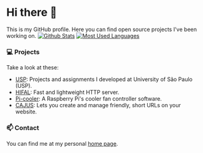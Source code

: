 # Hi there 👋
This is my GitHub profile. Here you can find open source projects I've been working on.
[![Github Stats](https://github-readme-stats.vercel.app/api?username=mcarvalhor&show_icons=true&count_private=true&include_all_commits=true&line_height=27)](https://github.com/anuraghazra/github-readme-stats)
[![Most Used Languages](https://github-readme-stats.vercel.app/api/top-langs/?username=mcarvalhor&langs_count=3)](https://github.com/anuraghazra/github-readme-stats)

### 💻 Projects
Take a look at these:
- [USP](https://github.com/mcarvalhor/USP): Projects and assignments I developed at University of São Paulo (USP).
- [HIFAL](https://github.com/mcarvalhor/HIFAL): Fast and lightweight HTTP server.
- [Pi-cooler](https://github.com/mcarvalhor/pi-cooler): A Raspberry Pi's cooler fan controller software.
- [CAJUS](https://github.com/mcarvalhor/CAJUS): Lets you create and manage friendly, short URLs on your website.

### 📫 Contact
You can find me at my personal [home page](http://mcarvalhor.com/).


<!--
**mcarvalhor/mcarvalhor** is a ✨ _special_ ✨ repository because its `README.md` (this file) appears on your GitHub profile.

Here are some ideas to get you started:

- 🔭 I’m currently working on ...
- 🌱 I’m currently learning ...
- 👯 I’m looking to collaborate on ...
- 🤔 I’m looking for help with ...
- 💬 Ask me about ...
- 📫 How to reach me: ...
- 😄 Pronouns: ...
- ⚡ Fun fact: ...
-->
